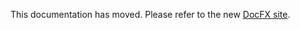 This documentation has moved.  Please refer to the new <a href="https://docs.photosauce.net/api/PhotoSauce.MagicScaler.html">DocFX site</a>.
